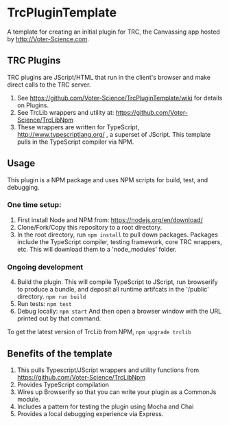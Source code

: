 # TrcPluginTemplate
A template  for creating an initial plugin for TRC, the Canvassing app hosted by http://Voter-Science.com. 

## TRC Plugins
TRC plugins are JScript/HTML that run in the client's browser and make direct calls to the TRC server. 

1. See https://github.com/Voter-Science/TrcPluginTemplate/wiki for details on Plugins. 
2. See TrcLib wrappers and utility at: https://github.com/Voter-Science/TrcLibNpm
3. These wrappers are written for TypeScript, http://www.typescriptlang.org/ , a superset of JScript. This template pulls in the TypeScript compiler via NPM. 

## Usage
This plugin is a NPM package and uses NPM scripts for build, test, and debugging.  

### One time setup:
1. First install Node and NPM from: https://nodejs.org/en/download/ 
2. Clone/Fork/Copy this repository to a root directory.
3. In the root directory, run ```npm install``` to pull down packages. Packages include the TypeScript compiler, testing framework, core TRC wrappers, etc. This will download them to a 'node_modules' folder. 

### Ongoing development
4. Build the plugin. This will compile TypeScript to JScript, run browserify to produce a bundle, and deposit all runtime artifcats in the '/public' directory. 
```npm run build```
5. Run tests:  ```npm test```
6. Debug locally: ```npm start```
And then open a browser window with the URL printed out by that command. 


To get the latest version of TrcLib from NPM, 
```npm upgrade trclib```


## Benefits of the template
1. This pulls Typescript/JScript wrappers and utility functions from https://github.com/Voter-Science/TrcLibNpm
2. Provides TypeScript compilation 
3. Wires up Browserify so that you can write your plugin as a CommonJs module. 
4. Includes a pattern for testing the plugin using Mocha and Chai
5. Provides a local debugging experience via Express. 



 

